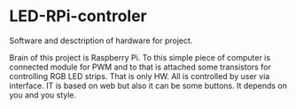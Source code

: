 LED-RPi-controler
=================

Software and desctription of hardware for project. 

Brain of this project is Raspberry Pi. To this simple piece of computer is connected module for PWM and to that is attached some transistors for controlling RGB LED strips.
That is only HW. All is controlled by user via interface. IT is based on web but also it can be some buttons. It depends on you and you style.
